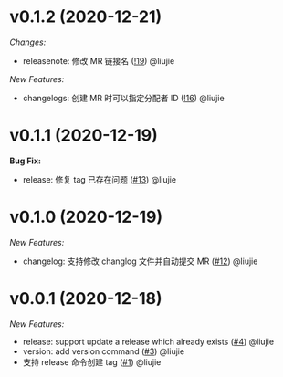 # v0.1.2 (2020-12-21)
_Changes:_
- releasenote: 修改 MR 链接名 ([!19](https://code.bizseer.com/liujie/walle/-/merge_requests/19)) @liujie

_New Features:_
- changelogs: 创建 MR 时可以指定分配者 ID ([!16](https://code.bizseer.com/liujie/walle/-/merge_requests/16)) @liujie

# v0.1.1 (2020-12-19)
**Bug Fix:**
- release: 修复 tag 已存在问题 ([#13](https://code.bizseer.com/liujie/walle/-/merge_requests/13)) @liujie

# v0.1.0 (2020-12-19)
_New Features:_
- changelog: 支持修改 changlog 文件并自动提交 MR ([#12](https://code.bizseer.com/liujie/walle/-/merge_requests/12)) @liujie

# v0.0.1 (2020-12-18)
_New Features:_
- release: support update a release which already exists ([#4](https://code.bizseer.com/liujie/walle/-/merge_requests/4)) @liujie
- version: add version command ([#3](https://code.bizseer.com/liujie/walle/-/merge_requests/3)) @liujie
- 支持 release 命令创建 tag ([#1](https://code.bizseer.com/liujie/walle/-/merge_requests/1)) @liujie